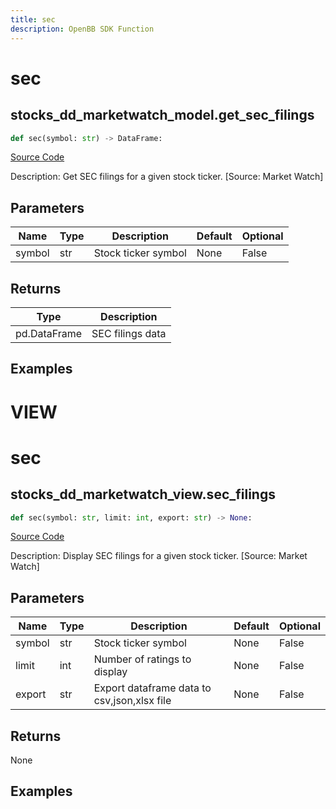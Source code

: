 ```yaml
---
title: sec
description: OpenBB SDK Function
---
```

# sec

## stocks_dd_marketwatch_model.get_sec_filings

```python
def sec(symbol: str) -> DataFrame:
```
[Source Code](https://github.com/OpenBB-finance/OpenBBTerminal/tree/main/openbb_terminal/stocks/due_diligence/marketwatch_model.py#L19)

Description: Get SEC filings for a given stock ticker. [Source: Market Watch]

## Parameters

| Name | Type | Description | Default | Optional |
| ---- | ---- | ----------- | ------- | -------- |
| symbol | str | Stock ticker symbol | None | False |

## Returns

| Type | Description |
| ---- | ----------- |
| pd.DataFrame | SEC filings data |

## Examples




# VIEW

# sec

## stocks_dd_marketwatch_view.sec_filings

```python
def sec(symbol: str, limit: int, export: str) -> None:
```
[Source Code](https://github.com/OpenBB-finance/OpenBBTerminal/tree/main/openbb_terminal/stocks/due_diligence/marketwatch_view.py#L14)

Description: Display SEC filings for a given stock ticker. [Source: Market Watch]

## Parameters

| Name | Type | Description | Default | Optional |
| ---- | ---- | ----------- | ------- | -------- |
| symbol | str | Stock ticker symbol | None | False |
| limit | int | Number of ratings to display | None | False |
| export | str | Export dataframe data to csv,json,xlsx file | None | False |

## Returns

None

## Examples

